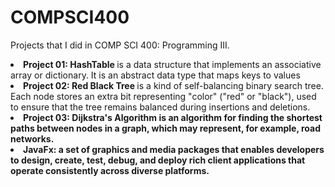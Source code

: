 # COMPSCI400

<p> Projects that I did in COMP SCI 400: Programming III. 
  <br>
  <li> <b> Project 01: HashTable </b> is a data structure that implements an associative array or dictionary. It is an abstract data type that maps keys to values </li>
  <li> <b> Project 02: Red Black Tree </b> is a kind of self-balancing binary search tree. Each node stores an extra bit representing "color" ("red" or "black"), used to ensure that the tree remains balanced during insertions and deletions. </li> 
  <li> <b> Project 03: Dijkstra's Algorithm <b> is an algorithm for finding the shortest paths between nodes in a graph, which may represent, for example, road networks.</li>
  <li> <b> JavaFx: </b> a set of graphics and media packages that enables developers to design, create, test, debug, and deploy rich client applications that operate consistently across diverse platforms. </li>
</p>
